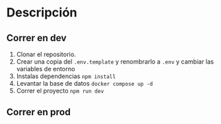 # Descripción


## Correr en dev
1. Clonar  el repositorio.
2. Crear una copia del ```.env.template``` y renombrarlo a ```.env``` y cambiar las variables de entorno
3. Instalas dependencias ```npm install```
4. Levantar la base de datos ```docker compose up -d```
5. Correr el proyecto ```npm run dev```


## Correr en prod
